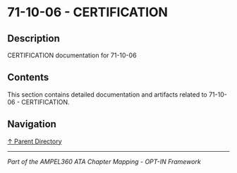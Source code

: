 # 71-10-06 - CERTIFICATION

## Description

CERTIFICATION documentation for 71-10-06

## Contents

This section contains detailed documentation and artifacts related to 71-10-06 - CERTIFICATION.

## Navigation

[↑ Parent Directory](../README.md)

---

*Part of the AMPEL360 ATA Chapter Mapping - OPT-IN Framework*

